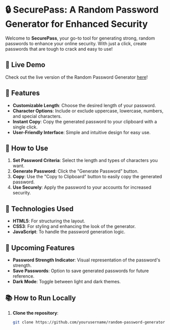 # 🔒 SecurePass: A Random Password Generator for Enhanced Security

Welcome to **SecurePass**, your go-to tool for generating strong, random passwords to enhance your online security. With just a click, create passwords that are tough to crack and easy to use!

## 🚀 Live Demo

Check out the live version of the Random Password Generator [here](https://abhinaba1289.github.io/GENERATE-RANDOM-PASSWORD/)!

## 🚀 Features

- **Customizable Length**: Choose the desired length of your password.
- **Character Options**: Include or exclude uppercase, lowercase, numbers, and special characters.
- **Instant Copy**: Copy the generated password to your clipboard with a single click.
- **User-Friendly Interface**: Simple and intuitive design for easy use.

## 🎯 How to Use

1. **Set Password Criteria**: Select the length and types of characters you want.
2. **Generate Password**: Click the "Generate Password" button.
3. **Copy**: Use the "Copy to Clipboard" button to easily copy the generated password.
4. **Use Securely**: Apply the password to your accounts for increased security.

## 🔧 Technologies Used

- **HTML5**: For structuring the layout.
- **CSS3**: For styling and enhancing the look of the generator.
- **JavaScript**: To handle the password generation logic.




## 🚩 Upcoming Features

- **Password Strength Indicator**: Visual representation of the password's strength.
- **Save Passwords**: Option to save generated passwords for future reference.
- **Dark Mode**: Toggle between light and dark themes.

## 📚 How to Run Locally

1. **Clone the repository**:
   ```bash
   git clone https://github.com/yourusername/random-password-generator.git
